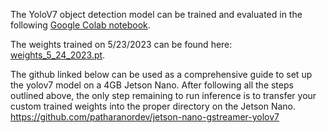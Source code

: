 The YoloV7 object detection model can be trained and evaluated in the following [Google Colab notebook](https://colab.research.google.com/drive/1mWgiQCeH25H3pVLu7JI98-XJGNznew_4?usp=sharing).

The weights trained on 5/23/2023 can be found here: [weights_5_24_2023.pt](./weights_5_24_2023.pt).

The github linked below can be used as a comprehensive guide to set up the yolov7 model on a 4GB Jetson Nano.
After following all the steps outlined above, the only step remaining to run inference is to transfer your custom trained weights into the proper directory on the Jetson Nano.
https://github.com/patharanordev/jetson-nano-gstreamer-yolov7
